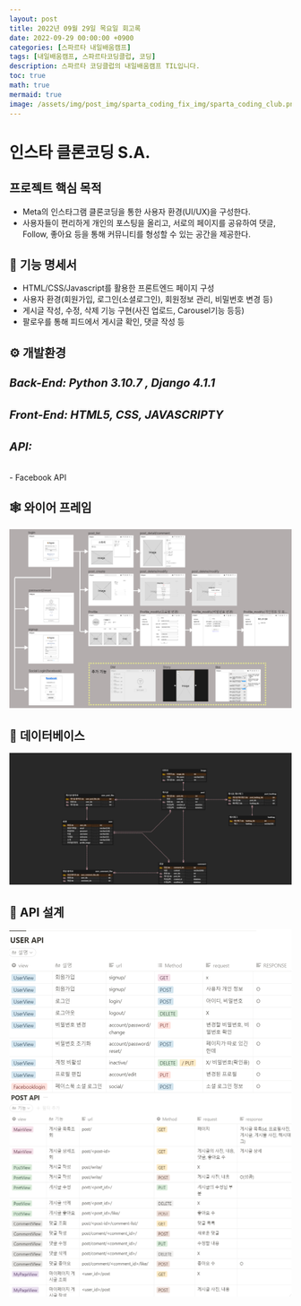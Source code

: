 ```yaml
---
layout: post
title: 2022년 09월 29일 목요일 회고록
date: 2022-09-29 00:00:00 +0900
categories: [스파르타 내일배움캠프]
tags: [내일배움캠프, 스파르타코딩클럽, 코딩]
description: 스파르타 코딩클럽의 내일배움캠프 TIL입니다.
toc: true
math: true
mermaid: true
image: /assets/img/post_img/sparta_coding_fix_img/sparta_coding_club.png
---
```

# **인스타 클론코딩 S.A.**

## **프로젝트 핵심 목적**
- Meta의 인스타그램 클론코딩을 통한 사용자 환경(UI/UX)을 구성한다.
- 사용자들이 편리하게 개인의 포스팅을 올리고, 서로의 페이지를 공유하여 댓글, Follow, 좋아요 등을 통해 커뮤니티를 형성할 수 있는 공간을 제공한다.

## 🎈 기능 명세서
- HTML/CSS/Javascript를 활용한 프론트엔드 페이지 구성
- 사용자 환경(회원가입, 로그인(소셜로그인), 회원정보 관리, 비밀번호 변경 등)
- 게시글 작성, 수정, 삭제 기능 구현(사진 업로드, Carousel기능 등등)
- 팔로우를 통해 피드에서 게시글 확인, 댓글 작성 등

## ⚙ 개발환경

<h5 style="font-size:20px">Back-End: Python 3.10.7 , Django 4.1.1</h5>
<h5 style="font-size:20px">Front-End: HTML5, CSS, JAVASCRIPTY
</h5>

<h5 style="font-size:20px">API:</h5>
- Facebook API

## 🕸 와이어 프레임
![1](/assets/img/post_img/2022-09-29/1.png)

## 🎯 데이터베이스
![2](/assets/img/post_img/2022-09-29/2.png)

## 🎨 API 설계
![3](/assets/img/post_img/2022-09-29/3.png)
![4](/assets/img/post_img/2022-09-29/4.png)

